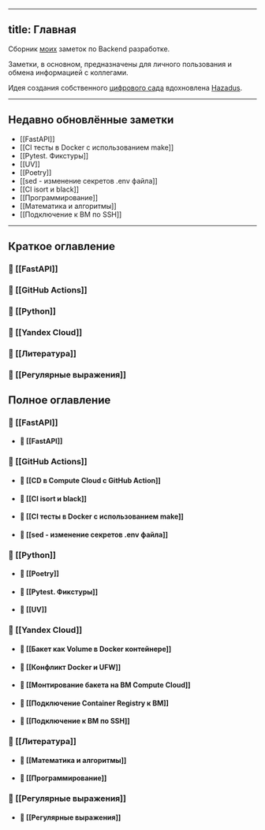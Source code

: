
---
title: Главная
---
Сборник [моих](https://github.com/chrnmaxim) заметок по Backend разработке.

Заметки, в основном, предназначены для личного пользования и обмена информацией c коллегами.

Идея создания собственного [цифрового сада](https://jzhao.xyz/posts/networked-thought)
вдохновлена [Hazadus](https://github.com/hazadus).

----

## Недавно обновлённые заметки

- [[FastAPI]]
- [[CI тесты в Docker c использованием make]]
- [[Pytest. Фикстуры]]
- [[UV]]
- [[Poetry]]
- [[sed - изменение секретов .env файла]]
- [[CI isort и black]]
- [[Программирование]]
- [[Математика и алгоритмы]]
- [[Подключение к ВМ по SSH]]


----

## Краткое оглавление
### 📂 [[FastAPI]]
### 📂 [[GitHub Actions]]
### 📂 [[Python]]
### 📂 [[Yandex Cloud]]
### 📂 [[Литература]]
### 📂 [[Регулярные выражения]]


## Полное оглавление
### 📂 [[FastAPI]]
- #### 📄 [[FastAPI]]
### 📂 [[GitHub Actions]]
- #### 📄 [[CD в Compute Cloud с GitHub Action]]
- #### 📄 [[CI isort и black]]
- #### 📄 [[CI тесты в Docker c использованием make]]
- #### 📄 [[sed - изменение секретов .env файла]]
### 📂 [[Python]]
- #### 📄 [[Poetry]]
- #### 📄 [[Pytest. Фикстуры]]
- #### 📄 [[UV]]
### 📂 [[Yandex Cloud]]
- #### 📄 [[Бакет как Volume в Doсker контейнере]]
- #### 📄 [[Конфликт Docker и UFW]]
- #### 📄 [[Монтирование бакета на ВМ Compute Cloud]]
- #### 📄 [[Подключение Container Registry к ВМ]]
- #### 📄 [[Подключение к ВМ по SSH]]
### 📂 [[Литература]]
- #### 📄 [[Математика и алгоритмы]]
- #### 📄 [[Программирование]]
### 📂 [[Регулярные выражения]]
- #### 📄 [[Регулярные выражения]]

